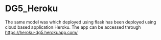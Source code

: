 # DG5_Heroku

The same model was which deployed using flask has been deployed using cloud based application Heroku. The app can be accessed through https://heroku-dg5.herokuapp.com/
